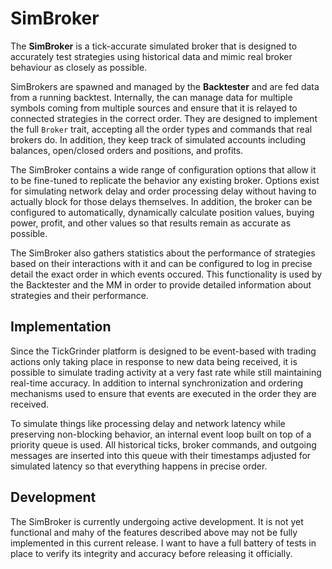 # SimBroker

The **SimBroker** is a tick-accurate simulated broker that is designed to accurately test strategies using historical data and mimic real broker behaviour as closely as possible.

SimBrokers are spawned and managed by the **Backtester** and are fed data from a running backtest.  Internally, the can manage data for multiple symbols coming from multiple sources and ensure that it is relayed to connected strategies in the correct order.  They are designed to implement the full `Broker` trait, accepting all the order types and commands that real brokers do.  In addition, they keep track of simulated accounts including balances, open/closed orders and positions, and profits.

The SimBroker contains a wide range of configuration options that allow it to be fine-tuned to replicate the behavior any existing broker.  Options exist for simulating network delay and order processing delay without having to actually block for those delays themselves.  In addition, the broker can be configured to automatically, dynamically calculate position values, buying power, profit, and other values so that results remain as accurate as possible.

The SimBroker also gathers statistics about the performance of strategies based on their interactions with it and can be configured to log in precise detail the exact order in which events occured.  This functionality is used by the Backtester and the MM in order to provide detailed information about strategies and their performance.

## Implementation
Since the TickGrinder platform is designed to be event-based with trading actions only taking place in response to new data being received, it is possible to simulate trading activity at a very fast rate while still maintaining real-time accuracy.  In addition to internal synchronization and ordering mechanisms used to ensure that events are executed in the order they are received.

To simulate things like processing delay and network latency while preserving non-blocking behavior, an internal event loop built on top of a priority queue is used.  All historical ticks, broker commands, and outgoing messages are inserted into this queue with their timestamps adjusted for simulated latency so that everything happens in precise order.

## Development
The SimBroker is currently undergoing active development.  It is not yet functional and mahy of the features described above may not be fully implemented in this current release.  I want to have a full battery of tests in place to verify its integrity and accuracy before releasing it officially.
